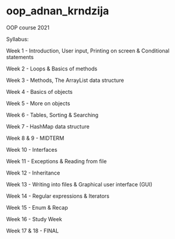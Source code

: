 # oop_adnan_krndzija
OOP course 2021

Syllabus:

Week 1 - Introduction, User input, Printing on screen & Conditional statements

Week 2 - Loops & Basics of methods

Week 3 - Methods, The ArrayList data structure

Week 4 - Basics of objects

Week 5 - More on objects

Week 6 - Tables, Sorting & Searching

Week 7 - HashMap data structure

Week 8 & 9 - MIDTERM

Week 10 - Interfaces

Week 11 - Exceptions & Reading from file

Week 12 - Inheritance

Week 13 - Writing into files & Graphical user interface (GUI)

Week 14 - Regular expressions & Iterators

Week 15 - Enum & Recap

Week 16 - Study Week

Week 17 & 18 - FINAL
